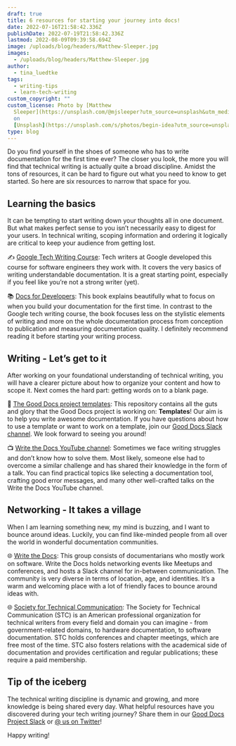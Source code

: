 ```yaml
---
draft: true
title: 6 resources for starting your journey into docs!
date: 2022-07-16T21:58:42.336Z
publishDate: 2022-07-19T21:58:42.336Z
lastmod: 2022-08-09T09:39:58.694Z
image: /uploads/blog/headers/Matthew-Sleeper.jpg
images:
  - /uploads/blog/headers/Matthew-Sleeper.jpg
author:
  - tina_luedtke
tags:
  - writing-tips
  - learn-tech-writing
custom_copyright: ""
custom_license: Photo by [Matthew
  Sleeper](https://unsplash.com/@mjsleeper?utm_source=unsplash&utm_medium=referral&utm_content=creditCopyText)
  on
  [Unsplash](https://unsplash.com/s/photos/begin-idea?utm_source=unsplash&utm_medium=referral&utm_content=creditCopyText).
type: blog
---
```

Do you find yourself in the shoes of someone who has to write documentation for the first time ever? The closer you look, the more you will find that technical writing is actually quite a broad discipline. Amidst the tons of resources, it can be hard to figure out what you need to know to get started. So here are six resources to narrow that space for you.


## Learning the basics

It can be tempting to start writing down your thoughts all in one document. But what makes perfect sense to you isn’t necessarily easy to digest for your users. In technical writing, scoping information and ordering it logically are critical to keep your audience from getting lost. 

✍️ [Google Tech Writing Course](https://developers.google.com/tech-writing): Tech writers at Google developed this course for software engineers they work with. It covers the very basics of writing understandable documentation. It is a great starting point, especially if you feel like you’re not a strong writer (yet).

📚 [Docs for Developers](https://docsfordevelopers.com/): This book explains beautifully what to focus on when you build your documentation for the first time. In contrast to the Google tech writing course, the book focuses less on the stylistic elements of writing and more on the whole documentation process from conception to publication and measuring documentation quality. I definitely recommend reading it before starting your writing process. 


## Writing - Let’s get to it

After working on your foundational understanding of technical writing, you will have a clearer picture about how to organize your content and how to scope it. Next comes the hard part: getting words on to a blank page. 

📄 [The Good Docs project templates](https://github.com/thegooddocsproject/templates#the-templates): This repository contains all the guts and glory that the Good Docs project is working on: **Templates**! Our aim is to help you write awesome documentation. If you have questions about how to use a template or want to work on a template, join our [Good Docs Slack channel](https://join.slack.com/t/thegooddocs/shared_invite/zt-be2gay0m-Ukq_5SI0MHp20IQP3auQjg). We look forward to seeing you around! 

📺 [Write the Docs YouTube channel](https://www.youtube.com/c/WritetheDocs/videos): Sometimes we face writing struggles and don’t know how to solve them. Most likely, someone else had to overcome a similar challenge and has shared their knowledge in the form of a talk. You can find practical topics like selecting a documentation tool, crafting good error messages, and many other well-crafted talks on the Write the Docs YouTube channel.

## Networking - It takes a village 

When I am learning something new, my mind is buzzing, and I want to bounce around ideas. Luckily, you can find like-minded people from all over the world in wonderful documentation communities. 

🌐 [Write the Docs](https://www.writethedocs.org/): This group consists of documentarians who mostly work on software. Write the Docs holds networking events like Meetups and conferences, and hosts a Slack channel for in-between communication. The community is very diverse in terms of location, age, and identities. It’s a warm and welcoming place with a lot of friendly faces to bounce around ideas with.

🌐 [Society for Technical Communication](https://www.stc.org/): The Society for Technical Communication (STC) is an American professional organization for technical writers from every field and domain you can imagine - from government-related domains, to hardware documentation, to software documentation. STC holds conferences and chapter meetings, which are free most of the time. STC also fosters relations with the academical side of documentation and provides certification and regular publications; these require a paid membership. 

## Tip of the iceberg

The technical writing discipline is dynamic and growing, and more knowledge is being shared every day.  What helpful resources have you discovered during your tech writing journey? Share them in our [Good Docs Project Slack](https://join.slack.com/t/thegooddocs/shared_invite/zt-18gk5udo6-3OG5VVbFEvv~uG8y8tCDlQ) or [@ us on Twitter](https://twitter.com/thegooddocs)! 

Happy writing!